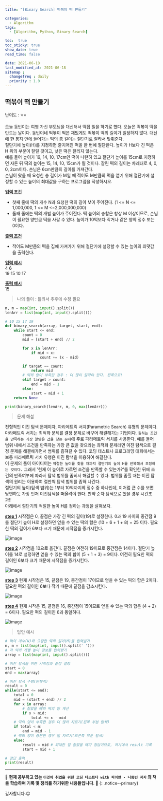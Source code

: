 ```yaml
---
title: "[Binary Search] 떡볶이 떡 만들기"

categories:
  - Algorithm
tags:
  - [Algorithm, Python, Binary Search]

toc:  true
toc_sticky: true
show_date: true
read_time: false

date: 2021-06-18
last_modified_at: 2021-06-18
sitemap :
  changefreq : daily
  priority : 1.0
---
```


## 떡볶이 떡 만들기

난이도 : ⭐⭐  

오늘 동빈이는 여행 가신 부모님을 대신해서 떡집 일을 하기로 했다. 오늘은 떡볶이 떡을 만드는 날이다. 동빈이네 떡볶이 떡은 재밌게도 떡볶이 떡의 길이가 일정하지 않다. 대신에 한 봉지 안에 들어가는 떡의 총 길이는 절단기로 잘라서 맞춰준다.  
절단기에 높이(H)를 지정하면 줄지어진 떡을 한 번에 절단한다. 높이가 H보다 긴 떡은 H 위의 부분이 잘릴 것이고, 낮은 떡은 잘리지 않는다.  
예를 들어 높이가 19, 14, 10, 17cm인 떡이 나란히 있고 절단기 높이를 15cm로 지정하면 자른 뒤 떡의 높이는 15, 14, 10, 15cm가 될 것이다. 잘린 떡의 길이는 차례대로 4, 0, 0, 2cm이다. 손님은 6cm만큼의 길이를 가져간다.  
손님이 왔을 때 요청한 총 길이가 M일 때 적어도 M만큼의 떡을 얻기 위해 절단기에 설정할 수 있는 높이의 최대값을 구하는 프로그램을 작성하시오.  

**<u>입력 조건</u>**  
- 첫째 줄에 떡의 개수 N과 요청한 떡의 길이 M이 주어진다. (1 <= N <= 1,000,000, 1 <= M <=2,000,000,000)  
- 둘째 줄에는 떡의 개별 높이가 주어진다. 떡 높이의 총합은 항상 M 이상이므로, 손님이 필요한 양만큼 떡을 사갈 수 있다. 높이가 10억보다 작거나 같은 양의 정수 또는 0이다.  

**<u>출력 조건</u>**  
- 적어도 M만큼의 떡을 집에 가져가기 위해 절단기에 설정할 수 있는 높이의 최댓값을 출력한다.  

**<u>입력 예시</u>**  
4 6  
19 15 10 17  

**<u>출력 예시</u>**  
15  

> 나의 풀이 : 틀려서 추후에 수정 필요  

```python
n, m = map(int, input().split())
lenArr = list(map(int, input().split()))

# 10 15 17 19
def binary_search(array, target, start, end):
    while start <= end:
        count = 0
        mid = (start + end) // 2

        for x in lenArr:
            if mid < x:
                count += (x - mid)

        if target == count:
            return mid
        # 떡의 양이 부족한 경우 : 더 많이 잘라야 한다. 왼쪽으로!
        elif target > count:
            end = mid - 1
        else:
            start = mid + 1
    return None

print(binary_search(lenArr, m, 0, max(lenArr)))
```

> 문제 해설  

전형적인 이진 탐색 문제이자, 파라메트릭 서치(Parametric Search) 유형의 문제이다. 마라메트릭 서치는 최적화 문제를 결정 문제로 바꾸어 해결해가는 기법이다. `원하는 조건을 만족하는 가장 알맞은 값을 찾는 문제`에 주로 파라메트릭 서치를 사용한다. 예를 들어 범위 내에서 조건을 만족하는 가장 큰 값을 찾으라는 최적화 문제라면 이진 탐색으로 결정 문제를 해결해가면서 범위를 좁혀갈 수 있다. 코딩 테스트나 프로그래밍 대회에서는 보통 파라메트릭 서치 유형은 이진 탐색을 이용하여 해결한다.  
이 문제의 풀이 아이디어는 `적절한 높이를 찾을 때까지 절단기의 높이 H를 반복해서 조정하는 것이다.` 그래서 '현재 이 높이로 자르면 조건을 만족할 수 있는가?'를 확인한 뒤에 조건의 만족여부에 따라서 탐색 범위를 좁혀서 해결할 수 있다. 범위를 좁힐 때는 이진 탐색의 원리는 이용하여 절반씩 탐색 범위를 좁혀 나간다.  
절단기의 높이(탐색 범위)는 1부터 10억까지의 정수 중 하나인데, 이처럼 큰 수를 보면 당연하듯 가장 먼저 이진탐색을 떠올려야 한다. 만약 순차 탐색으로 했을 경우 시간초과!!  
아래에서 절단기의 적절한 높이 H를 정하는 과정을 살펴보자.  

**<u>step 1</u>** 시작점은 0, 끝점은 가장 긴 떡의 길이(19)로 설정한다. 0과 19 사이의 중간점 9를 절단기 높이 H로 설정하면 얻을 수 있는 떡의 합은 (10 + 6 + 1 + 8) = 25 이다. 필요한 떡의 길이가 6보다 크기 때문에 시작점을 증가시킨다.  

![image](https://user-images.githubusercontent.com/37467408/122526253-0df6ae80-d055-11eb-9696-50f98b31624e.PNG)  

**<u>step 2</u>** 시작점을 10으로 옮긴다. 끝점은 여전히 19이므로 중간점은 14이다. 절단기 높이를 14로 설정하면 얻을 수 있는 떡의 합이 (5 + 1 + 3) = 9이다. 여전히 필요한 떡의 길이인 6보다 크기 때문에 시작점을 증가시킨다.  

![image](https://user-images.githubusercontent.com/37467408/122526437-40a0a700-d055-11eb-93ac-8265bbe9d2bb.PNG)  

**<u>step 3</u>** 현재 시작점은 15, 끝점은 19, 중간점이 17이므로 얻을 수 있는 떡의 합은 2이다. 필요한 떡의 길이인 6보다 작기 때문에 끝점을 감소시킨다.  

![image](https://user-images.githubusercontent.com/37467408/122526539-6168fc80-d055-11eb-8d4d-f60757e0b317.PNG)  

**<u>step 4</u>** 현재 시작은 15, 끝점은 16, 중간점이 15이므로 얻을 수 있는 떡의 합은 (4 + 2) = 6이다. 필요한 떡의 길이인 6과 동일하다.  

![image](https://user-images.githubusercontent.com/37467408/122526677-865d6f80-d055-11eb-8fdc-99e803b443b9.PNG)  

> 답안 예시  

```python
# 떡의 개수(N)와 요청한 떡의 길이(M)을 입력받기
n, m = list(map(int, input().split(' ')))
# 각 떡의 개별 높이 정보를 입력받기
array = list(map(int, input().split()))

# 이진 탐색을 위한 시작점과 끝점 설정
start = 0
end = max(array)

# 이진 탐색 수행(반복적)
result = 0
while(start <= end):
    total = 0
    mid = (start + end) // 2
    for x in array:
        # 잘랐을 때의 떡의 양 계산
        if x > mid:
            total += x - mid
    # 떡의 양이 부족한 경우 더 많이 자르기(왼쪽 부분 탐색)
    if total < m:
        end = mid - 1
    # 떡의 양이 충분한 경우 덜 자르기(오른쪽 부분 탐색)
    else:
        result = mid # 최대한 덜 잘랐을 때가 정답이므로, 여기에서 result 기록
        start = mid + 1

# 정답 출력
print(result)
```


---
**🐢 현재 공부하고 있는 `이것이 취업을 위한 코딩 테스트다 with 파이썬 - 나동빈 저자` 의 책을 학습하며 기록 및 정리를 하기위한 내용들입니다. 🐢**
{: .notice--primary}

감사합니다.😊
